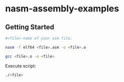 # nasm-assembly-examples

## Getting Started



```bash
#<file>-name of your asm file.

nasm -f elf64 <file>.asm -o <file>.o

gcc <file>.o -o <file>

```
Execute script:
```bash
./<file>
```
